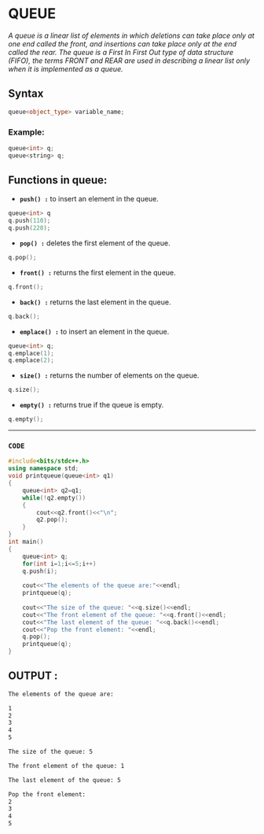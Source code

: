 # **QUEUE**

*A queue is a linear list of elements in which deletions can take place only at one end called the front, and insertions can take place only at the end called the rear. The queue is a First In First Out type of data structure (FIFO), the terms FRONT and REAR are used in describing a linear list only when it is implemented as a queue.*


## **Syntax** 
```cpp
queue<object_type> variable_name; 
```
### **Example:**
```cpp
queue<int> q;
queue<string> q;
```
## **Functions in queue:**

* **```push() :```** to insert an element in the queue.
```cpp
queue<int> q
q.push(110);
q.push(220);
```

* **```pop() :```** deletes the first element of the queue.
```cpp
q.pop();
```

* **```front() :```** returns the first element in the queue.
```cpp
q.front();
```

* **```back() :```** returns the last element in the queue.
```cpp
q.back();
```

* **```emplace() :```** to insert an element in the queue.
```cpp
queue<int> q;
q.emplace(1);
q.emplace(2);
```

* **```size() :```** returns the number of elements on the queue.
```cpp
q.size();
```

* **```empty() :```** returns true if the queue is empty.
```cpp
q.empty();
```

<hr>

### **```CODE```**

```cpp
#include<bits/stdc++.h>
using namespace std;
void printqueue(queue<int> q1)
{
    queue<int> q2=q1;
    while(!q2.empty())
    {
        cout<<q2.front()<<"\n";
        q2.pop();
    }
}
int main()
{
    queue<int> q;
    for(int i=1;i<=5;i++)
    q.push(i);
    
    cout<<"The elements of the queue are:"<<endl;
    printqueue(q);
    
    cout<<"The size of the queue: "<<q.size()<<endl;
    cout<<"The front element of the queue: "<<q.front()<<endl;
    cout<<"The last element of the queue: "<<q.back()<<endl;
    cout<<"Pop the front element: "<<endl;
    q.pop();
    printqueue(q);
}
```

## **OUTPUT :**

```txt
The elements of the queue are:

1
2
3
4
5

The size of the queue: 5

The front element of the queue: 1

The last element of the queue: 5

Pop the front element:
2
3
4
5

```